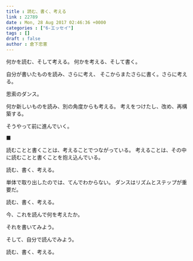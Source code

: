 ```yaml
---
title : 読む、書く、考える
link : 22789
date : Mon, 28 Aug 2017 02:46:36 +0000
categories : ["6-エッセイ"]
tags : []
draft : false
author : 倉下忠憲
---
```


何かを読む、そして考える。
何かを考える、そして書く。

自分が書いたものを読み、さらに考え、
そこからまたさらに書く。さらに考える。

思索のダンス。

何か新しいものを読み、別の角度からも考える。
考えをつけたし、改め、再構築する。

そうやって前に進んでいく。

■

読むことと書くことは、考えることでつながっている。
考えることは、その中に読むことと書くことを抱え込んでいる。

読む、書く、考える。

単体で取り出したのでは、てんでわからない。
ダンスはリズムとステップが重要だ。

読む、書く、考える。

今、これを読んで何を考えたか。

それを書いてみよう。

そして、自分で読んでみよう。

読む、書く、考える。